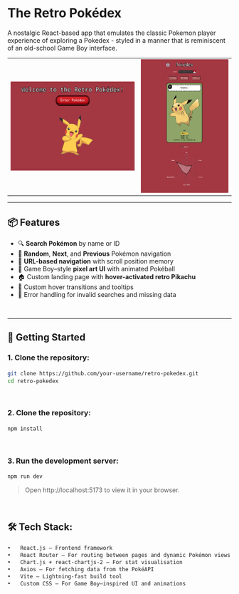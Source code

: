 # The Retro Pokédex

A nostalgic React-based app that emulates the classic Pokemon player experience of exploring a Pokedex - styled in a manner that is reminiscent of an old-school Game Boy interface.

<table>
  <tr>
    <td align="center">
      <a href="./public/pokedex-landingpage-screenshot.png">
        <img src="./public/pokedex-landingpage-screenshot.png" alt="Landing Page" height="200" />
      </a>
    </td>
    <td align="center">
      <a href="./public/pokedex-screenshot.png">
        <img src="./public/pokedex-screenshot.png" alt="Pokedex Page" height="300" />
      </a>
    </td>
  </tr>
</table>

---

## 📦 Features

- 🔍 **Search Pokémon** by name or ID
- 🎲 **Random**, **Next**, and **Previous** Pokémon navigation
- 🧭 **URL-based navigation** with scroll position memory
- 🎨 Game Boy–style **pixel art UI** with animated Pokéball
- 🏠 Custom landing page with **hover-activated retro Pikachu**
- 🔁 Custom hover transitions and tooltips
- 🧪 Error handling for invalid searches and missing data

<br>

---

## 🚀 Getting Started

### 1. Clone the repository:

```bash
git clone https://github.com/your-username/retro-pokedex.git
cd retro-pokedex
```

<br>

### 2. Clone the repository:

```bash
npm install
```

<br>

### 3. Run the development server:

```bash
npm run dev
```

> Open http://localhost:5173 to view it in your browser.

<br>

## 🛠️ Tech Stack:

    •	React.js – Frontend framework
    •	React Router – For routing between pages and dynamic Pokémon views
    •	Chart.js + react-chartjs-2 – For stat visualisation
    •	Axios – For fetching data from the PokéAPI
    •	Vite – Lightning-fast build tool
    •	Custom CSS – For Game Boy–inspired UI and animations
